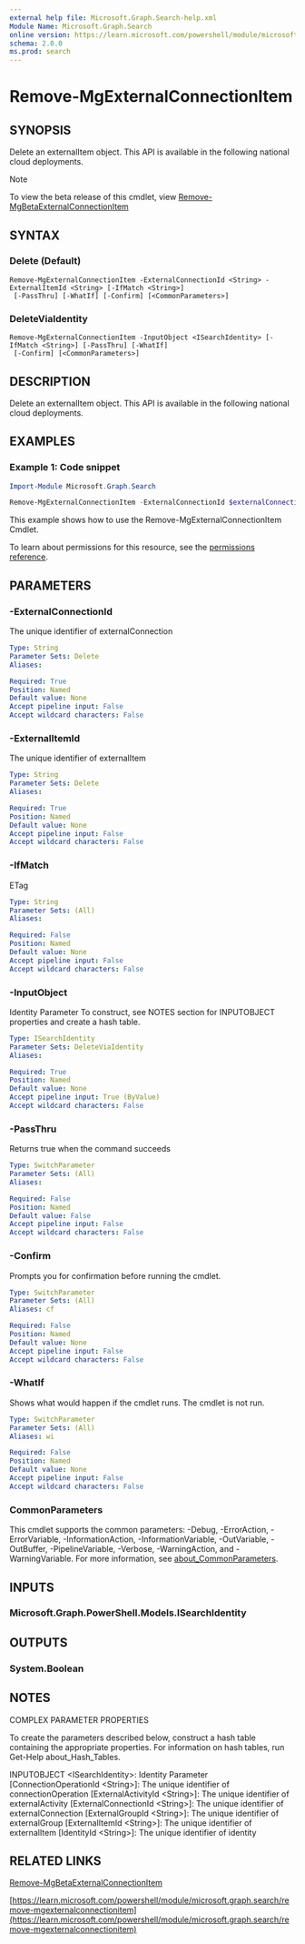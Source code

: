 ```yaml
---
external help file: Microsoft.Graph.Search-help.xml
Module Name: Microsoft.Graph.Search
online version: https://learn.microsoft.com/powershell/module/microsoft.graph.search/remove-mgexternalconnectionitem
schema: 2.0.0
ms.prod: search
---
```


# Remove-MgExternalConnectionItem

## SYNOPSIS
Delete an externalItem object.
This API is available in the following national cloud deployments.

> [!NOTE]
> To view the beta release of this cmdlet, view [Remove-MgBetaExternalConnectionItem](/powershell/module/Microsoft.Graph.Beta.Search/Remove-MgBetaExternalConnectionItem?view=graph-powershell-beta)

## SYNTAX

### Delete (Default)
```
Remove-MgExternalConnectionItem -ExternalConnectionId <String> -ExternalItemId <String> [-IfMatch <String>]
 [-PassThru] [-WhatIf] [-Confirm] [<CommonParameters>]
```

### DeleteViaIdentity
```
Remove-MgExternalConnectionItem -InputObject <ISearchIdentity> [-IfMatch <String>] [-PassThru] [-WhatIf]
 [-Confirm] [<CommonParameters>]
```

## DESCRIPTION
Delete an externalItem object.
This API is available in the following national cloud deployments.

## EXAMPLES
### Example 1: Code snippet

```powershell
Import-Module Microsoft.Graph.Search

Remove-MgExternalConnectionItem -ExternalConnectionId $externalConnectionId -ExternalItemId $externalItemId
```
This example shows how to use the Remove-MgExternalConnectionItem Cmdlet.

To learn about permissions for this resource, see the [permissions reference](/graph/permissions-reference).


## PARAMETERS

### -ExternalConnectionId
The unique identifier of externalConnection

```yaml
Type: String
Parameter Sets: Delete
Aliases:

Required: True
Position: Named
Default value: None
Accept pipeline input: False
Accept wildcard characters: False
```

### -ExternalItemId
The unique identifier of externalItem

```yaml
Type: String
Parameter Sets: Delete
Aliases:

Required: True
Position: Named
Default value: None
Accept pipeline input: False
Accept wildcard characters: False
```

### -IfMatch
ETag

```yaml
Type: String
Parameter Sets: (All)
Aliases:

Required: False
Position: Named
Default value: None
Accept pipeline input: False
Accept wildcard characters: False
```

### -InputObject
Identity Parameter
To construct, see NOTES section for INPUTOBJECT properties and create a hash table.

```yaml
Type: ISearchIdentity
Parameter Sets: DeleteViaIdentity
Aliases:

Required: True
Position: Named
Default value: None
Accept pipeline input: True (ByValue)
Accept wildcard characters: False
```

### -PassThru
Returns true when the command succeeds

```yaml
Type: SwitchParameter
Parameter Sets: (All)
Aliases:

Required: False
Position: Named
Default value: False
Accept pipeline input: False
Accept wildcard characters: False
```

### -Confirm
Prompts you for confirmation before running the cmdlet.

```yaml
Type: SwitchParameter
Parameter Sets: (All)
Aliases: cf

Required: False
Position: Named
Default value: None
Accept pipeline input: False
Accept wildcard characters: False
```

### -WhatIf
Shows what would happen if the cmdlet runs.
The cmdlet is not run.

```yaml
Type: SwitchParameter
Parameter Sets: (All)
Aliases: wi

Required: False
Position: Named
Default value: None
Accept pipeline input: False
Accept wildcard characters: False
```

### CommonParameters
This cmdlet supports the common parameters: -Debug, -ErrorAction, -ErrorVariable, -InformationAction, -InformationVariable, -OutVariable, -OutBuffer, -PipelineVariable, -Verbose, -WarningAction, and -WarningVariable. For more information, see [about_CommonParameters](http://go.microsoft.com/fwlink/?LinkID=113216).

## INPUTS

### Microsoft.Graph.PowerShell.Models.ISearchIdentity
## OUTPUTS

### System.Boolean
## NOTES
COMPLEX PARAMETER PROPERTIES

To create the parameters described below, construct a hash table containing the appropriate properties.
For information on hash tables, run Get-Help about_Hash_Tables.

INPUTOBJECT \<ISearchIdentity\>: Identity Parameter
  \[ConnectionOperationId \<String\>\]: The unique identifier of connectionOperation
  \[ExternalActivityId \<String\>\]: The unique identifier of externalActivity
  \[ExternalConnectionId \<String\>\]: The unique identifier of externalConnection
  \[ExternalGroupId \<String\>\]: The unique identifier of externalGroup
  \[ExternalItemId \<String\>\]: The unique identifier of externalItem
  \[IdentityId \<String\>\]: The unique identifier of identity

## RELATED LINKS
[Remove-MgBetaExternalConnectionItem](/powershell/module/Microsoft.Graph.Beta.Search/Remove-MgBetaExternalConnectionItem?view=graph-powershell-beta)

[https://learn.microsoft.com/powershell/module/microsoft.graph.search/remove-mgexternalconnectionitem](https://learn.microsoft.com/powershell/module/microsoft.graph.search/remove-mgexternalconnectionitem)


